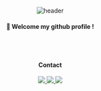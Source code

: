 <div align="center"> 

![header](https://capsule-render.vercel.app/api?type=cylinder&color=000000&height=150&section=header&text=KimKyunghwan&fontColor=ffffff&fontSize=70&animation=fadeIn&fontAlignY=55&desc=%20&descAlignY=62&descAlign=62)
  
####  :wave: Welcome my github profile !

  
 <br/>
 <br/>
  
####  Contact
  
 


<a href="https://www.linkedin.com/in/kyunghwank1m/"> <img src="https://img.shields.io/badge/linkedin-0A66C2?style=for-the-badge&logo=linkedin&logoColor=white"> </a>
<a href="https://hongsena.tistory.com/"> <img src="https://img.shields.io/badge/tistory-000000?style=for-the-badge&logo=tistory&logoColor=white"> </a>
[<img src="https://img.shields.io/badge/mail-EA4335?style=for-the-badge&logo=gmail&logoColor=white">](mailto:bryan9801@kookmin.ac.kr)

</div>
